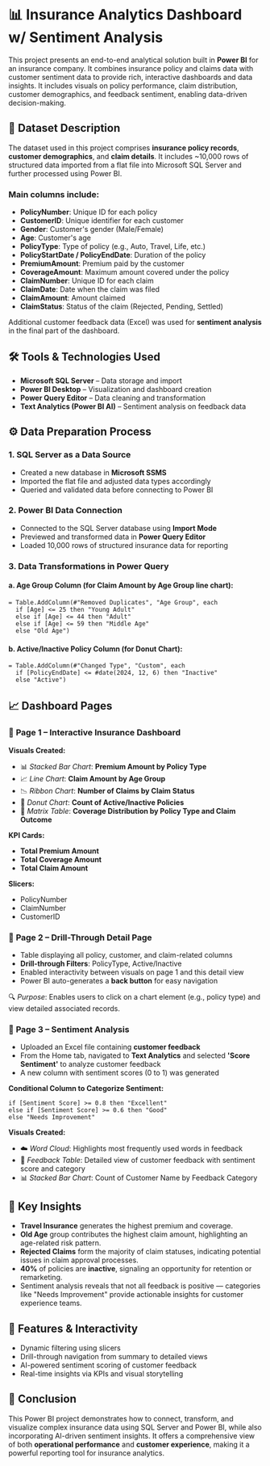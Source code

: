 # 📊 Insurance Analytics Dashboard w/ Sentiment Analysis

This project presents an end-to-end analytical solution built in **Power BI** for an insurance company. It combines insurance policy and claims data with customer sentiment data to provide rich, interactive dashboards and data insights. It includes visuals on policy performance, claim distribution, customer demographics, and feedback sentiment, enabling data-driven decision-making.


## 📁 Dataset Description

The dataset used in this project comprises **insurance policy records**, **customer demographics**, and **claim details**. It includes \~10,000 rows of structured data imported from a flat file into Microsoft SQL Server and further processed using Power BI.

### Main columns include:

* **PolicyNumber**: Unique ID for each policy
* **CustomerID**: Unique identifier for each customer
* **Gender**: Customer's gender (Male/Female)
* **Age**: Customer's age
* **PolicyType**: Type of policy (e.g., Auto, Travel, Life, etc.)
* **PolicyStartDate / PolicyEndDate**: Duration of the policy
* **PremiumAmount**: Premium paid by the customer
* **CoverageAmount**: Maximum amount covered under the policy
* **ClaimNumber**: Unique ID for each claim
* **ClaimDate**: Date when the claim was filed
* **ClaimAmount**: Amount claimed
* **ClaimStatus**: Status of the claim (Rejected, Pending, Settled)

Additional customer feedback data (Excel) was used for **sentiment analysis** in the final part of the dashboard.


## 🛠️ Tools & Technologies Used

* **Microsoft SQL Server** – Data storage and import
* **Power BI Desktop** – Visualization and dashboard creation
* **Power Query Editor** – Data cleaning and transformation
* **Text Analytics (Power BI AI)** – Sentiment analysis on feedback data


## ⚙️ Data Preparation Process

### 1. **SQL Server as a Data Source**

* Created a new database in **Microsoft SSMS**
* Imported the flat file and adjusted data types accordingly
* Queried and validated data before connecting to Power BI

### 2. **Power BI Data Connection**

* Connected to the SQL Server database using **Import Mode**
* Previewed and transformed data in **Power Query Editor**
* Loaded 10,000 rows of structured insurance data for reporting

### 3. **Data Transformations in Power Query**

#### a. **Age Group Column** (for Claim Amount by Age Group line chart):

```powerquery
= Table.AddColumn(#"Removed Duplicates", "Age Group", each 
  if [Age] <= 25 then "Young Adult" 
  else if [Age] <= 44 then "Adult" 
  else if [Age] <= 59 then "Middle Age" 
  else "Old Age")
```

#### b. **Active/Inactive Policy Column** (for Donut Chart):

```powerquery
= Table.AddColumn(#"Changed Type", "Custom", each 
  if [PolicyEndDate] <= #date(2024, 12, 6) then "Inactive" 
  else "Active")
```


## 📈 Dashboard Pages

### 🔹 **Page 1 – Interactive Insurance Dashboard**

**Visuals Created:**

* 📊 *Stacked Bar Chart*: **Premium Amount by Policy Type**
* 📈 *Line Chart*: **Claim Amount by Age Group**
* 📉 *Ribbon Chart*: **Number of Claims by Claim Status**
* 🍩 *Donut Chart*: **Count of Active/Inactive Policies**
* 🧮 *Matrix Table*: **Coverage Distribution by Policy Type and Claim Outcome**

**KPI Cards:**

* **Total Premium Amount**
* **Total Coverage Amount**
* **Total Claim Amount**

**Slicers:**

* PolicyNumber
* ClaimNumber
* CustomerID

### 🔹 **Page 2 – Drill-Through Detail Page**

* Table displaying all policy, customer, and claim-related columns
* **Drill-through Filters**: PolicyType, Active/Inactive
* Enabled interactivity between visuals on page 1 and this detail view
* Power BI auto-generates a **back button** for easy navigation

🔍 *Purpose*: Enables users to click on a chart element (e.g., policy type) and view detailed associated records.

### 🔹 **Page 3 – Sentiment Analysis**

* Uploaded an Excel file containing **customer feedback**
* From the Home tab, navigated to **Text Analytics** and selected **'Score Sentiment'** to analyze customer feedback
* A new column with sentiment scores (0 to 1) was generated

**Conditional Column to Categorize Sentiment:**

```powerquery
if [Sentiment Score] >= 0.8 then "Excellent"
else if [Sentiment Score] >= 0.6 then "Good"
else "Needs Improvement"
```

**Visuals Created:**

* ☁️ *Word Cloud*: Highlights most frequently used words in feedback
* 📝 *Feedback Table*: Detailed view of customer feedback with sentiment score and category
* 📊 *Stacked Bar Chart*: Count of Customer Name by Feedback Category


## 🎯 Key Insights

* **Travel Insurance** generates the highest premium and coverage.
* **Old Age** group contributes the highest claim amount, highlighting an age-related risk pattern.
* **Rejected Claims** form the majority of claim statuses, indicating potential issues in claim approval processes.
* **40%** of policies are **inactive**, signaling an opportunity for retention or remarketing.
* Sentiment analysis reveals that not all feedback is positive — categories like "Needs Improvement" provide actionable insights for customer experience teams.


## 🚀 Features & Interactivity

* Dynamic filtering using slicers
* Drill-through navigation from summary to detailed views
* AI-powered sentiment scoring of customer feedback
* Real-time insights via KPIs and visual storytelling


## 📌 Conclusion

This Power BI project demonstrates how to connect, transform, and visualize complex insurance data using SQL Server and Power BI, while also incorporating AI-driven sentiment insights. It offers a comprehensive view of both **operational performance** and **customer experience**, making it a powerful reporting tool for insurance analytics.
